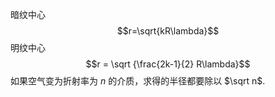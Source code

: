 暗纹中心 $$r=\sqrt{kR\lambda}$$
明纹中心 $$r = \sqrt {\frac{2k-1}{2} R\lambda}$$
如果空气变为折射率为 $n$ 的介质，求得的半径都要除以 $\sqrt n$. 